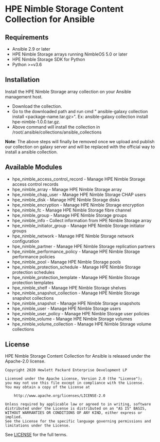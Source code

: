# HPE Nimble Storage Content Collection for Ansible

## Requirements

- Ansible 2.9 or later
- HPE Nimble Storage arrays running NimbleOS 5.0 or later
- HPE Nimble Storage SDK for Python
- Python >=v3.6

## Installation

Install the HPE Nimble Storage array collection on your Ansible management host.

- Download the collection.
- Go to the downloaded path and run cmd " ansible-galaxy collection install <package-name.tar.gz>". Ex: ansible-galaxy collection install hpe-nimble-1.0.0.tar.gz.
- Above command will install the collection in /root/.ansible/collections/ansible_collections

**Note**: The above steps will finally be removed once we upload and publish our collection on galaxy server and will be replaced with the official way to install a ansible collection.

## Available Modules

- hpe_nimble_access_control_record - Manage HPE Nimble Storage access control records
- hpe_nimble_array - Manage HPE Nimble Storage array
- hpe_nimble_chap_user - Manage HPE Nimble Storage CHAP users
- hpe_nimble_disk - Manage HPE Nimble Storage disks
- hpe_nimble_encryption - Manage HPE Nimble Storage encryption
- hpe_nimble_fc - Manage HPE Nimble Storage fibre channel
- hpe_nimble_group -  Manage HPE Nimble Storage groups
- hpe_nimble_info - Collect information from HPE Nimble Storage array
- hpe_nimble_initiator_group - Manage HPE Nimble Storage initiator groups
- hpe_nimble_network - Manage HPE Nimble Storage network configuration
- hpe_nimble_partner - Manage HPE Nimble Storage replication partners
- hpe_nimble_performance_policy - Manage HPE Nimble Storage performance policies
- hpe_nimble_pool - Manage HPE Nimble Storage pools
- hpe_nimble_protection_schedule - Manage HPE Nimble Storage protection schedules
- hpe_nimble_protection_template - Manage HPE Nimble Storage protection templates
- hpe_nimble_shelf - Manage HPE Nimble Storage shelves
- hpe_nimble_snapshot_collection - Manage HPE Nimble Storage snapshot collections
- hpe_nimble_snapshot - Manage HPE Nimble Storage snapshots
- hpe_nimble_user -  Manage HPE Nimble Storage users
- hpe_nimble_user_policy -  Manage HPE Nimble Storage user policies
- hpe_nimble_volume -  Manage HPE Nimble Storage volumes
- hpe_nimble_volume_collection - Manage HPE Nimble Storage volume collections

## License

HPE Nimble Storage Content Collection for Ansible is released under the Apache-2.0 license.

    Copyright 2020 Hewlett Packard Enterprise Development LP
    
    Licensed under the Apache License, Version 2.0 (the "License");
    you may not use this file except in compliance with the License.
    You may obtain a copy of the License at
    
        http://www.apache.org/licenses/LICENSE-2.0
    
    Unless required by applicable law or agreed to in writing, software
    distributed under the License is distributed on an "AS IS" BASIS,
    WITHOUT WARRANTIES OR CONDITIONS OF ANY KIND, either express or implied.
    See the License for the specific language governing permissions and
    limitations under the License.
    
See [LICENSE](https://github.com/hpe-storage/nimble-ansible-modules/blob/master/LICENSE) for the full terms.
